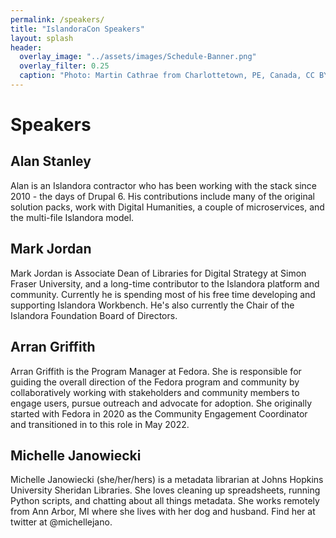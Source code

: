 ```yaml
---
permalink: /speakers/
title: "IslandoraCon Speakers"
layout: splash
header:
  overlay_image: "../assets/images/Schedule-Banner.png"
  overlay_filter: 0.25
  caption: "Photo: Martin Cathrae from Charlottetown, PE, Canada, CC BY-SA 2.0, via Wikimedia Commons"
---
```


# Speakers

## Alan Stanley

Alan is an Islandora contractor who has been working with the stack since 2010 - the days of Drupal 6.  His contributions include many of 
the original solution packs, work with Digital Humanities, a couple of microservices, and the multi-file Islandora model.

## Mark Jordan

Mark Jordan is Associate Dean of Libraries for Digital Strategy at Simon Fraser University, and a long-time contributor 
to the Islandora platform and community. Currently he is spending most of his free time developing and supporting Islandora Workbench. 
He's also currently the Chair of the Islandora Foundation Board of Directors.

## Arran Griffith

Arran Griffith is the Program Manager at Fedora. She is responsible for guiding the overall direction of the Fedora program and community 
by collaboratively working with stakeholders and community members to engage users, pursue outreach and advocate for adoption. She 
originally started with Fedora in 2020 as the Community Engagement Coordinator and transitioned in to this role in May 2022. 

## Michelle Janowiecki

Michelle Janowiecki (she/her/hers) is a metadata librarian at Johns Hopkins University Sheridan Libraries. She loves cleaning up spreadsheets, 
running Python scripts, and chatting about all things metadata. She works remotely from Ann Arbor, MI where she lives with her dog and husband. 
Find her at twitter at @michellejano.
